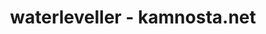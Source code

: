 ---
layout: home
title: waterleveller - kamnosta.net
permalink: /waterleveller/
target_collections:
  - waterleveller
---